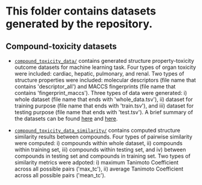 # This folder contains datasets generated by the repository.

## Compound-toxicity datasets

+ [`compound_toxicity_data/`](compound_toxicity_data/) contains generated structure property-toxicity outcome datasets for machine learning task. Four types of organ toxicity were included: cardiac, hepatic, pulmonary, and renal. Two types of structure properties were included: molecular descriptors (file name that contains 'descriptor_all') and MACCS fingerprints (file name that contains 'fingerprint_maccs'). Three types of data were generated: i) whole dataset (file name that ends with 'whole_data.tsv'), ii) dataset for training purpose (file name that ends with 'train.tsv'), and iii) dataset for testing purpose (file name that ends with 'test.tsv'). A brief summary of the datasets can be found [here](compound_toxicity_data/offsides_compounds_descriptor_all_toxicity_whole_data_summary.tsv) and [here](compound_toxicity_data/offsides_compounds_fingerprint_maccs_toxicity_whole_data_summary.tsv).

+ [`compound_toxicity_data_similarity/`](compound_toxicity_data_similarity/) contains computed structure similarity results between compounds. Four types of pairwise similarity were computed: i) compounds within whole dataset, ii) compounds within training set, iii) compounds within testing set, and iv) between compounds in testing set and compounds in training set. Two types of similarity metrics were adpoted: i) maximum Tanimoto Coefficient across all possible pairs ('max_tc'), ii) average Tanimoto Coefficient across all possible pairs ('mean_tc').  
